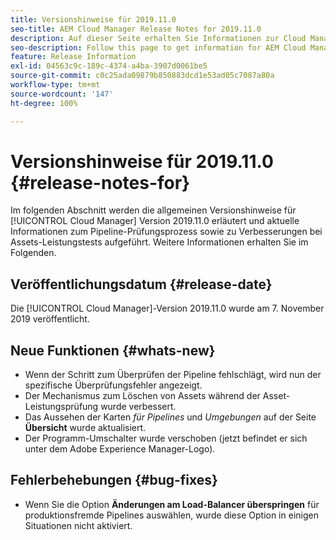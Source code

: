 ```yaml
---
title: Versionshinweise für 2019.11.0
seo-title: AEM Cloud Manager Release Notes for 2019.11.0
description: Auf dieser Seite erhalten Sie Informationen zur Cloud Manager-Version 2019.11.0.
seo-description: Follow this page to get information for AEM Cloud Manager Release 2019.11.0.
feature: Release Information
exl-id: 04563c9c-189c-4374-a4ba-3907d0061be5
source-git-commit: c0c25ada09879b850883dcd1e53ad05c7087a80a
workflow-type: tm+mt
source-wordcount: '147'
ht-degree: 100%

---
```


# Versionshinweise für 2019.11.0 {#release-notes-for}

Im folgenden Abschnitt werden die allgemeinen Versionshinweise für [!UICONTROL Cloud Manager] Version 2019.11.0 erläutert und aktuelle Informationen zum Pipeline-Prüfungsprozess sowie zu Verbesserungen bei Assets-Leistungstests aufgeführt.
Weitere Informationen erhalten Sie im Folgenden.

## Veröffentlichungsdatum {#release-date}

Die [!UICONTROL Cloud Manager]-Version 2019.11.0 wurde am 7. November 2019 veröffentlicht.

## Neue Funktionen {#whats-new}

* Wenn der Schritt zum Überprüfen der Pipeline fehlschlägt, wird nun der spezifische Überprüfungsfehler angezeigt.
* Der Mechanismus zum Löschen von Assets während der Asset-Leistungsprüfung wurde verbessert.
* Das Aussehen der Karten *für Pipelines* und *Umgebungen* auf der Seite **Übersicht** wurde aktualisiert.
* Der Programm-Umschalter wurde verschoben (jetzt befindet er sich unter dem Adobe Experience Manager-Logo).

## Fehlerbehebungen {#bug-fixes}

* Wenn Sie die Option **Änderungen am Load-Balancer überspringen** für produktionsfremde Pipelines auswählen, wurde diese Option in einigen Situationen nicht aktiviert.
